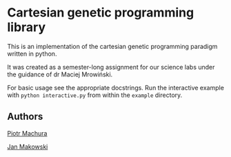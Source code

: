 # Cartesian genetic programming library
This is an implementation of the cartesian genetic programming paradigm written in python.

It was created as a semester-long assignment for our science labs under the guidance of dr Maciej Mrowiński.

For basic usage see the appropriate docstrings. Run the interactive example with `python interactive.py` from within the
`example` directory.

## Authors
[Piotr Machura](https://github.com/piotr-machura)

[Jan Makowski](https://github.com/aBrickThatCodes)

